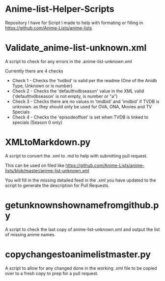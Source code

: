 # Anime-list-Helper-Scripts
Repository I have for Script I made to help with formating or filling in https://github.com/Anime-Lists/anime-lists


# Validate_anime-list-unknown.xml
A script to check for any errors in the .anime-list-unknown.xml

Currently there are 4 checks

- Check 1 - Checks the 'tvdbid' is valid per the readme (One of the Anidb Type, Unknown or is number)
- Check 2 - Checks the 'defaulttvdbseason' value in the XML valid ('defaulttvdbseason' is not empty, is number or "a")
- Check 3 - Checks there are no values in 'tmdbid' and 'imdbid' if TVDB is unknown. as they should only be used for OVA, ONA, Movies and TV Specials
- Check 4 - Checks the 'episodeoffset' is set when TVDB is linked to specials (Season 0 only)

# XMLtoMarkdown.py
A script to convert the .xml to .md to help with submitting pull request.

This can be used on filed like https://github.com/Anime-Lists/anime-lists/blob/master/anime-list-unknown.xml

You will fill in the missing detailed feed in the .xml you have updated to the script to generate the description for Pull Requests.

# getunknownshownamefromgithub.py

A script to check the last copy of anime-list-unknown.xml and output the list of missing anime names.

# copychangestoanimelistmaster.py
A script to allow for any changed done in the working .xml file to be copied over to a fresh copy to prep for a pull request.
